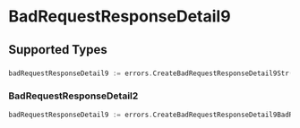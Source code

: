 # BadRequestResponseDetail9


## Supported Types

### 

```go
badRequestResponseDetail9 := errors.CreateBadRequestResponseDetail9Str(string{/* values here */})
```

### BadRequestResponseDetail2

```go
badRequestResponseDetail9 := errors.CreateBadRequestResponseDetail9BadRequestResponseDetail2(sdkerrors.BadRequestResponseDetail2{/* values here */})
```

